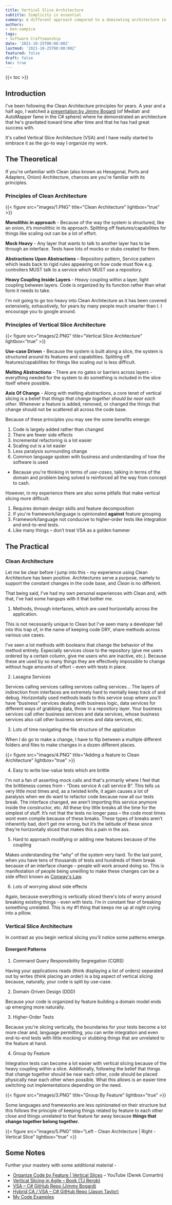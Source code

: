 ```yaml
---
title: Vertical Slice Architecture
subtitle: Simplicity is essential
summary: A different approach compared to a dominating architecture in our industry - Clean Architecture.
authors:
- ben-sampica
tags:
- Software Craftsmanship
date: '2021-10-25T00:00:00Z'
lastmod: '2021-10-25T00:00:00Z'
featured: false
draft: false
toc: true
---
```


{{< toc >}}

## Introduction

I've been following the Clean Architecture principles for years. A year and a half ago, I watched a [presentation by Jimmy Bogard](https://www.youtube.com/watch?v=SUiWfhAhgQw) (of Mediatr and AutoMapper fame in the C# sphere) where he demonstrated an architecture that he's gravitated toward time after time and that he has had great success with. 

It's called Vertical Slice Architecture (VSA) and I have really started to embrace it as the go-to way I organize my work.

## The Theoretical

If you're unfamiliar with Clean (also known as Hexagonal, Ports and Adapters, Onion) Architecture, chances are you're familiar with its principles. 

### Principles of Clean Architecture

{{< figure src="images/1.PNG" title="Clean Architecture" lightbox="true" >}}

**Monolithic in approach** - Because of the way the system is structured, like an onion, it’s monolithic in its approach. Splitting off features/capabilities for things like scaling out can be a lot of effort.

**Mock Heavy** - Any layer that wants to talk to another layer has to be through an interface. Tests have lots of mocks or stubs created for them.

**Abstractions Upon Abstractions** – Repository pattern, Service pattern which leads back to rigid rules appearing on how code must flow e.g. controllers MUST talk to a service which MUST use a repository.

**Heavy Coupling Inside Layers** - Heavy coupling within a layer, light coupling between layers. Code is organized by its function rather than what form it needs to take.

I'm not going to go too heavy into Clean Architecture as it has been covered extensively, exhaustively, for years by many people much smarter than I. I encourage you to google around.

### Principles of Vertical Slice Architecture

{{< figure src="images/2.PNG" title="Vertical Slice Architecture" lightbox="true" >}}

**Use-case Driven** - Because the system is built along a slice, the system is structured around its features and capabilities. Splitting off features/capabilities for things like scaling out is less difficult.

**Melting Abstractions** - There are no gates or barriers across layers - everything needed for the system to do something is included in the slice itself where possible.

**Axis Of Change** - Along with melting abstractions, a core tenet of vertical slicing is a belief that *things that change together should be near each other*. Whenever a feature is added, removed, or changed the things that change should not be scattered all across the code base.

Because of these principles you may see the some benefits emerge:

1. Code is largely added rather than changed
2. There are fewer side effects
3. Incremental refactoring is a lot easier
4. Scaling out is a lot easier
5. Less paralysis surrounding change
6. Common language spoken with business and understanding of how the software is used
  - Because you're thinking in terms of _use-cases_, talking in terms of the domain and problem being solved is reinforced all the way from concept to cash.

However, in my experience there are also some pitfalls that make vertical slicing more difficult:

1. Requires domain design skills and feature decomposition
2. If you're framework/language is opinionated **against** feature grouping
3. Framework/language not conducive to higher-order tests like integration and end-to-end tests.
4. Like many things – don’t treat VSA as a golden hammer

## The Practical

### Clean Architecture

Let me be clear before I jump into this - my experience using Clean Architecture has been positive. Architectures serve a purpose, namely to support the constant changes in the code base, and *Clean* is no different.

That being said, I've had my own personal experiences with Clean and, with that, I've had some hangups with it that bother me.

1. Methods, through interfaces, which are used horizontally across the application.

This is not necessarily unique to Clean but I've seen many a developer fall into this trap of, in the name of keeping code DRY, share methods across various use cases. 

I’ve seen a lot methods with booleans that change the behavior of the method entirely. Especially services close to the repository (give me users ordered by a certain column, give me users who are inactive, etc.). Because these are used by so many things they are effectively impossible to change without huge amounts of effort – even with tests in place.

2. Lasagna Services

Services calling services calling services calling services… The layers of indirection from interfaces are extremely hard to mentally keep track of and debug.
Horizontally used methods leads to this service soup where you’ll have “business” services dealing with business logic, data services for different ways of grabbing data, throw in a repository layer. Your business services call other business services and data services, whose business services also call other business services and data services, etc. 

3. Lots of time navigating the file structure of the application 

When I do go to make a change, I have to flip between a multiple different folders and files to make changes in a dozen different places. 

{{< figure src="images/4.PNG" title="Adding a feature to Clean Architecture" lightbox="true" >}}

4. Easy to write low-value tests which are brittle

I'm not a fan of asserting mock calls and that's primarily where I feel that the brittleness comes from - “Does service A call service B”. This tells us very little most times and, as a twisted knife, it again causes a lot of paralysis when we do want to refactor code because now all our tests break. The interface changed, we aren’t importing this service anymore inside the constructor, etc. All these tiny little breaks all the time for the simplest of stuff. It’s not that the tests no longer pass – the code most times wont even compile because of these breaks. These types of breaks aren’t inherently bad, don’t get me wrong, but it’s the latitude of these since they’re horizontally sliced that makes this a pain in the ass. 

5. Hard to approach modifying or adding new features because of the coupling 
 
Makes understanding the “why” of the system very hard. To the last point, when you have tens of thousands of tests and hundreds of them break because of an interface change – people will work around doing so. This is manifestation of people being unwilling to make these changes can be a side effect known as [Conway's Law](https://en.wikipedia.org/wiki/Conway%27s_law).

6. Lots of worrying about side effects

Again, because everything is vertically sliced there's lots of worry around breaking existing things - even with tests. I’m in constant fear of breaking something unrelated. This is my #1 thing that keeps me up at night crying into a pillow.

### Vertical Slice Architecture

In contrast as you begin vertical slicing you'll notice some patterns emerge. 

#### Emergent Patterns

1. Command Query Responsibility Segregation (CQRS)

Having your applications reads (think displaying a list of orders) separated out by writes (think placing an order) is a big aspect of vertical slicing because, naturally, your code is split by use-case. 

2. Domain-Driven Design (DDD)

Because your code is organized by feature building a domain model ends up emerging more naturally.

3. Higher-Order Tests

Because you're slicing vertically, the boundaries for your tests become a lot more clear and, language permitting, you can write integration and even end-to-end tests with little mocking or stubbing things that are unrelated to the feature at hand.

4. Group by Feature

Integration tests can become a lot easier with vertical slicing because of the heavy coupling within a slice. Additionally, following the belief that things that change together should be near each other, code should be placed physically near each other when possible. What this allows is an easier time switching out implementations depending on the need.

{{< figure src="images/3.PNG" title="Group By Feature" lightbox="true" >}}

Some languages and frameworks are less opinionated on their structure but this follows the principle of keeping things related by feature to each other close and things unrelated to that feature far away because **things that change together belong together.** 

{{< figure src="images/5.PNG" title="Left - Clean Architecture | Right - Vertical Slice" lightbox="true" >}}


## Some Notes

Further your mastery with some additional material -

- [Organize Code by Feature | Vertical Slices](https://www.youtube.com/watch?v=PRns0rqPonA) – YouTube (Derek Comartin)
- [Vertical Slicing in Agile – Book (TJ Rerob)](https://www.amazon.com/Vertical-Slicing-Agile-software-development/dp/B0975YMGD9/ref=sr_1_1?dchild=1&keywords=Vertical+Slice+architecture&qid=1631049021&sr=8-1)
- [VSA – C# GitHub Repo (Jimmy Bogard)](https://github.com/jbogard/ContosoUniversityDotNetCore-Pages)
- [Hybrid CA / VSA – C# GitHub Repo (Jason Taylor)](https://github.com/jasontaylordev/CleanArchitecture)
- [My Code Examples](https://github.com/benjaminsampica/techtalks/tree/main/VerticalSliceArchitecture)

